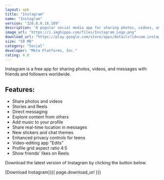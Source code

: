 ```yaml
---
layout: apk
title: "Instagram"
name: "Instagram"
version: "320.0.0.16.109"
description: "A popular social media app for sharing photos, videos, and connecting with friends."
image_url: "https://i.imghippo.com/files/Instagram_Logo.png"
download_url: "https://play.google.com/store/apps/details?id=com.instagram.android"
size: "50 MB"
category: "Social"
developer: "Meta Platforms, Inc."
rating: 4.0
---
```


Instagram is a free app for sharing photos, videos, and messages with friends and followers worldwide.

## Features:
- Share photos and videos
- Stories and Reels
- Direct messaging
- Explore content from others
- Add music to your profile
- Share real-time location in messages
- New stickers and chat themes
- Enhanced privacy controls for teens
- Video-editing app "Edits"
- Profile grid aspect ratio 4:5
- Show friends' likes on Reels

Download the latest version of Instagram by clicking the button below.

[Download Instagram]({{ page.download_url }})
